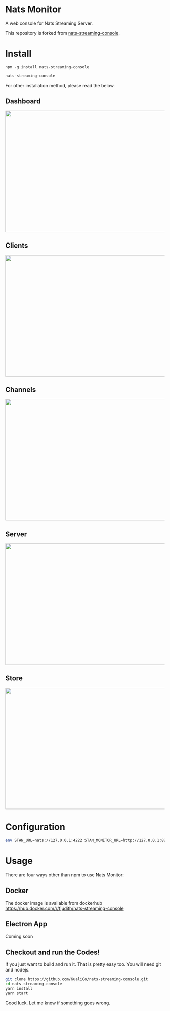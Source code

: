 # Nats Monitor

A web console for Nats Streaming Server.

This repository is forked from [nats-streaming-console](https://github.com/KualiCo/nats-streaming-console).

# Install

```
npm -g install nats-streaming-console

nats-streaming-console
```

For other installation method, please read the below.

## Dashboard

<img src="https://s3-us-west-2.amazonaws.com/co.kuali.docs/nsc-ss-home.png" width="512" height="384" />

## Clients

<img src="https://s3-us-west-2.amazonaws.com/co.kuali.docs/nsc-ss-clients.png" width="512" height="384" />

## Channels

<img src="https://s3-us-west-2.amazonaws.com/co.kuali.docs/nsc-ss-channels.png" width="512" height="384" />

## Server

<img src="https://s3-us-west-2.amazonaws.com/co.kuali.docs/nsc-ss-server.png" width="512" height="384" />

## Store

<img src="https://s3-us-west-2.amazonaws.com/co.kuali.docs/nsc-ss-store.png" width="512" height="384" />

# Configuration

```bash
env STAN_URL=nats://127.0.0.1:4222 STAN_MONITOR_URL=http://127.0.0.1:8222 STAN_CLUSTER=my-cluster nats-streaming-console
```

# Usage

There are four ways other than npm to use Nats Monitor:

## Docker

The docker image is available from dockerhub
<https://hub.docker.com/r/fjudith/nats-streaming-console>

## Electron App

Coming soon

## Checkout and run the Codes!

If you just want to build and run it. That is pretty easy too. You will need git and nodejs.

```sh
git clone https://github.com/KualiCo/nats-streaming-console.git
cd nats-streaming-console
yarn install
yarn start
```

Good luck. Let me know if something goes wrong.
